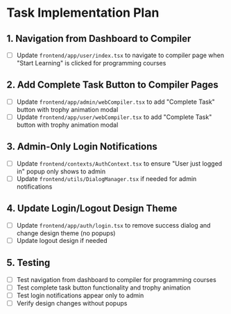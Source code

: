 # Task Implementation Plan

## 1. Navigation from Dashboard to Compiler
- [ ] Update `frontend/app/user/index.tsx` to navigate to compiler page when "Start Learning" is clicked for programming courses

## 2. Add Complete Task Button to Compiler Pages
- [ ] Update `frontend/app/admin/webCompiler.tsx` to add "Complete Task" button with trophy animation modal
- [ ] Update `frontend/app/user/webCompiler.tsx` to add "Complete Task" button with trophy animation modal

## 3. Admin-Only Login Notifications
- [ ] Update `frontend/contexts/AuthContext.tsx` to ensure "User just logged in" popup only shows to admin
- [ ] Update `frontend/utils/DialogManager.tsx` if needed for admin notifications

## 4. Update Login/Logout Design Theme
- [ ] Update `frontend/app/auth/login.tsx` to remove success dialog and change design theme (no popups)
- [ ] Update logout design if needed

## 5. Testing
- [ ] Test navigation from dashboard to compiler for programming courses
- [ ] Test complete task button functionality and trophy animation
- [ ] Test login notifications appear only to admin
- [ ] Verify design changes without popups
